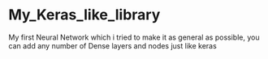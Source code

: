 # My_Keras_like_library
My first Neural Network which i tried to make it as general as possible, you can add any number of Dense layers and nodes just like keras
